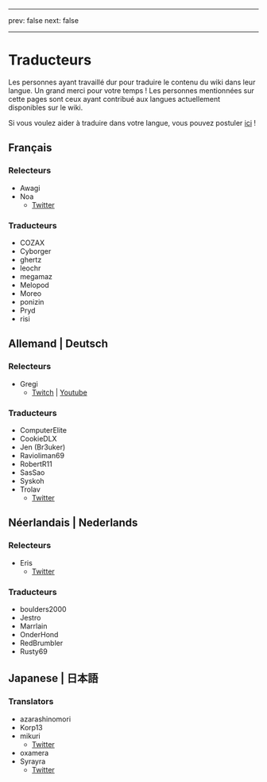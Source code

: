 - - -
prev: false next: false
- - -

# Traducteurs

Les personnes ayant travaillé dur pour traduire le contenu du wiki dans leur langue. Un grand merci pour votre temps ! Les personnes mentionnées sur cette pages sont ceux ayant contribué aux langues actuellement disponibles sur le wiki.

Si vous voulez aider à traduire dans votre langue, vous pouvez postuler [ici](https://forms.gle/e3BqA3poMjESARe76) !

## Français

### Relecteurs

- Awagi
- Noa
  - [Twitter](https://twitter.com/AarcNoa)

### Traducteurs

- COZAX
- Cyborger
- ghertz
- leochr
- megamaz
- Melopod
- Moreo
- ponizin
- Pryd
- risi

## Allemand | Deutsch

### Relecteurs

- Gregi
  - [Twitch](https://www.twitch.tv/grregi) | [Youtube](https://www.youtube.com/user/gregiplays)

### Traducteurs

- ComputerElite
- CookieDLX
- Jen (Br3uker)
- Ravioliman69
- RobertR11
- SasSao
- Syskoh
- Trolav
  - [Twitter](https://twitter.com/Trolav1)

## Néerlandais | Nederlands

### Relecteurs

- Eris
  - [Twitter](https://twitter.com/ErisApps)

### Traducteurs

- boulders2000
- Jestro
- Marrlain
- OnderHond
- RedBrumbler
- Rusty69

## Japanese | 日本語

### Translators

- azarashinomori
- Korp13
- mikuri
  - [Twitter](https://twitter.com/mikuri_kuri)
- oxamera
- Syrayra
  - [Twitter](https://twitter.com/Syrayra)
